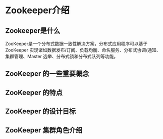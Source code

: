# Zookeeper介绍

## Zookeeper是什么

ZooKeeper是一个分布式数据一致性解决方案，分布式应用程序可以基于 ZooKeeper 实现诸如数据发布/订阅、负载均衡、命名服务、分布式协调/通知、集群管理、Master 选举、分布式锁和分布式队列等功能。

## ZooKeeper 的一些重要概念

## ZooKeeper 的特点

## ZooKeeper 的设计目标

## ZooKeeper 集群角色介绍

